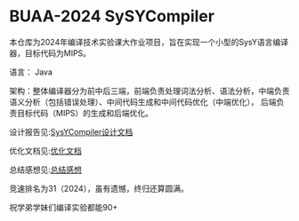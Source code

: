 # BUAA-2024 SySYCompiler

本仓库为2024年编译技术实验课大作业项目，旨在实现一个小型的SysY语言编译器，目标代码为MIPS。

语言： Java

架构：整体编译器分为前中后三端，前端负责处理词法分析、语法分析，中端负责语义分析（包括错误处理）、中间代码生成和中间代码优化（中端优化），
后端负责目标代码（MIPS）的生成和后端优化。

设计报告见:[SysYCompiler设计文档](./doc/SysYCompiler设计文档.md)

优化文档见:[优化文档](./doc/优化文档.md)

总结感想见:[总结感想](./doc/总结感想.md)

竞速排名为31（2024），虽有遗憾，终归还算圆满。

祝学弟学妹们编译实验都能90+